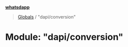 **[whatsdapp](../README.md)**

> [Globals](../globals.md) / "dapi/conversion"

# Module: "dapi/conversion"
